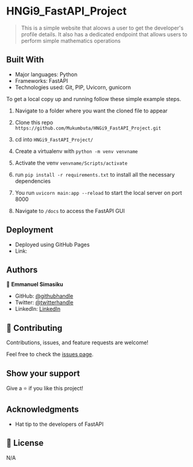 # HNGi9_FastAPI_Project

> This is a simple website that aloows a user to get the developer's profile details. It also has a dedicated endpoint that allows users to perform simple mathematics operations


## Built With

- Major languages: Python
- Frameworks: FastAPI
- Technologies used: Git, PIP, Uvicorn, gunicorn


To get a local copy up and running follow these simple example steps.

1. Navigate to a folder where you want the cloned file to appear

2. Clone this repo `https://github.com/Mukumbuta/HNGi9_FastAPI_Project.git`

3. cd into `HNGi9_FastAPI_Project/`

4. Create a virtualenv with `python -m venv venvname`

5. Activate the venv `venvname/Scripts/activate`

6. run `pip install -r requirements.txt` to install all the necessary dependencies

5. You run `uvicorn main:app --reload` to start the local server on port 8000

6. Navigate to `/docs` to access the FastAPI GUI

## Deployment
- Deployed using GitHub Pages
- Link: 

## Authors

👤 **Emmanuel Simasiku**

- GitHub: [@githubhandle](https://github.com/Mukumbuta)
- Twitter: [@twitterhandle](https://twitter.com/Mukumbuta8)
- LinkedIn: [LinkedIn](https://linkedin.com/in/mukumbuta)


## 🤝 Contributing

Contributions, issues, and feature requests are welcome!

Feel free to check the [issues page](../../issues/).

## Show your support

Give a ⭐️ if you like this project!

## Acknowledgments

- Hat tip to the developers of FastAPI


## 📝 License

N/A
